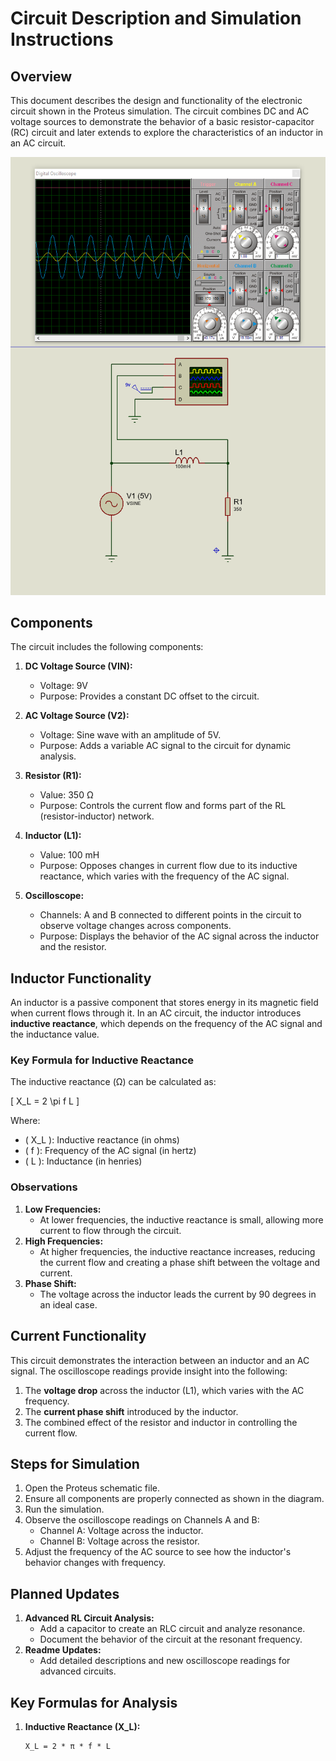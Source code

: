 # Circuit Description and Simulation Instructions

## Overview
This document describes the design and functionality of the electronic circuit shown in the Proteus simulation. The circuit combines DC and AC voltage sources to demonstrate the behavior of a basic resistor-capacitor (RC) circuit and later extends to explore the characteristics of an inductor in an AC circuit.

![Inductor Circuit](inductor.png)


## Components
The circuit includes the following components:

1. **DC Voltage Source (VIN):**
   - Voltage: 9V
   - Purpose: Provides a constant DC offset to the circuit.

2. **AC Voltage Source (V2):**
   - Voltage: Sine wave with an amplitude of 5V.
   - Purpose: Adds a variable AC signal to the circuit for dynamic analysis.

3. **Resistor (R1):**
   - Value: 350 Ω
   - Purpose: Controls the current flow and forms part of the RL (resistor-inductor) network.

4. **Inductor (L1):**
   - Value: 100 mH
   - Purpose: Opposes changes in current flow due to its inductive reactance, which varies with the frequency of the AC signal.

5. **Oscilloscope:**
   - Channels: A and B connected to different points in the circuit to observe voltage changes across components.
   - Purpose: Displays the behavior of the AC signal across the inductor and the resistor.

## Inductor Functionality
An inductor is a passive component that stores energy in its magnetic field when current flows through it. In an AC circuit, the inductor introduces **inductive reactance**, which depends on the frequency of the AC signal and the inductance value.

### Key Formula for Inductive Reactance
The inductive reactance (Ω) can be calculated as:

\[
X_L = 2 \pi f L
\]

Where:
- \( X_L \): Inductive reactance (in ohms)
- \( f \): Frequency of the AC signal (in hertz)
- \( L \): Inductance (in henries)

### Observations
1. **Low Frequencies:**
   - At lower frequencies, the inductive reactance is small, allowing more current to flow through the circuit.
2. **High Frequencies:**
   - At higher frequencies, the inductive reactance increases, reducing the current flow and creating a phase shift between the voltage and current.
3. **Phase Shift:**
   - The voltage across the inductor leads the current by 90 degrees in an ideal case.

## Current Functionality
This circuit demonstrates the interaction between an inductor and an AC signal. The oscilloscope readings provide insight into the following:

1. The **voltage drop** across the inductor (L1), which varies with the AC frequency.
2. The **current phase shift** introduced by the inductor.
3. The combined effect of the resistor and inductor in controlling the current flow.

## Steps for Simulation
1. Open the Proteus schematic file.
2. Ensure all components are properly connected as shown in the diagram.
3. Run the simulation.
4. Observe the oscilloscope readings on Channels A and B:
   - Channel A: Voltage across the inductor.
   - Channel B: Voltage across the resistor.
5. Adjust the frequency of the AC source to see how the inductor's behavior changes with frequency.

## Planned Updates
1. **Advanced RL Circuit Analysis:**
   - Add a capacitor to create an RLC circuit and analyze resonance.
   - Document the behavior of the circuit at the resonant frequency.
2. **Readme Updates:**
   - Add detailed descriptions and new oscilloscope readings for advanced circuits.

## Key Formulas for Analysis
1. **Inductive Reactance (X_L):**
   ```markdown
   X_L = 2 * π * f * L
